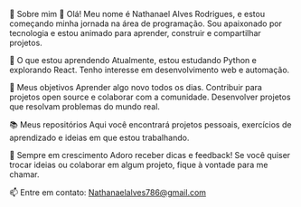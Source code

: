 🌟 Sobre mim
👋 Olá! Meu nome é Nathanael Alves Rodrigues, e estou começando minha jornada na área de programação. Sou apaixonado por tecnologia e estou animado para aprender, construir e compartilhar projetos.

🚀 O que estou aprendendo
Atualmente, estou estudando Python e explorando React.
Tenho interesse em desenvolvimento web e automação.

🎯 Meus objetivos
Aprender algo novo todos os dias.
Contribuir para projetos open source e colaborar com a comunidade.
Desenvolver projetos que resolvam problemas do mundo real.

📚 Meus repositórios
Aqui você encontrará projetos pessoais, exercícios de aprendizado e ideias em que estou trabalhando.

🌱 Sempre em crescimento
Adoro receber dicas e feedback! Se você quiser trocar ideias ou colaborar em algum projeto, fique à vontade para me chamar.

📫 Entre em contato: Nathanaelalves786@gmail.com

